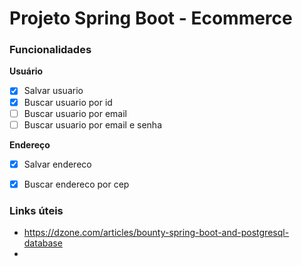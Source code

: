 # Projeto Spring Boot - Ecommerce

### Funcionalidades

**Usuário**
- [X] Salvar usuario 
- [X] Buscar usuario por id
- [ ] Buscar usuario por email
- [ ] Buscar usuario por email e senha

**Endereço**
- [X] Salvar endereco
- [X] Buscar endereco por cep



### Links úteis
- https://dzone.com/articles/bounty-spring-boot-and-postgresql-database
- 